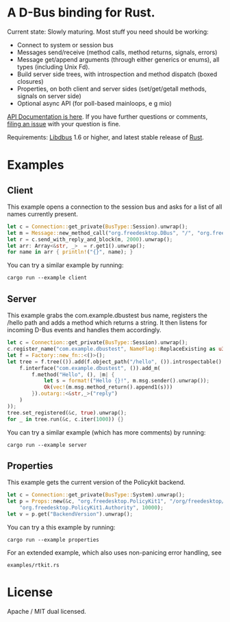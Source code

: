 A D-Bus binding for Rust.
========================

Current state: Slowly maturing. Most stuff you need should be working:
 * Connect to system or session bus
 * Messages send/receive (method calls, method returns, signals, errors)
 * Message get/append arguments (through either generics or enums), all types (including Unix Fd).
 * Build server side trees, with introspection and method dispatch (boxed closures)
 * Properties, on both client and server sides (set/get/getall methods, signals on server side)
 * Optional async API (for poll-based mainloops, e g mio)

[API Documentation is here](http://docs.rs/dbus/). If you have further questions or comments, [filing an issue](https://github.com/diwic/dbus-rs/issues) with your question is fine.

Requirements: [Libdbus](https://dbus.freedesktop.org/releases/dbus/) 1.6 or higher, and latest stable release of [Rust](https://www.rust-lang.org/). 

Examples
========

Client
------

This example opens a connection to the session bus and asks for a list of all names currently present.

```rust
let c = Connection::get_private(BusType::Session).unwrap();
let m = Message::new_method_call("org.freedesktop.DBus", "/", "org.freedesktop.DBus", "ListNames").unwrap();
let r = c.send_with_reply_and_block(m, 2000).unwrap();
let arr: Array<&str, _>  = r.get1().unwrap();
for name in arr { println!("{}", name); }
```

You can try a similar example by running:

    cargo run --example client


Server
------

This example grabs the com.example.dbustest bus name, registers the /hello path and adds a method which returns a string.
It then listens for incoming D-Bus events and handles them accordingly.

```rust
let c = Connection::get_private(BusType::Session).unwrap();
c.register_name("com.example.dbustest", NameFlag::ReplaceExisting as u32).unwrap();
let f = Factory::new_fn::<()>();
let tree = f.tree(()).add(f.object_path("/hello", ()).introspectable().add(
    f.interface("com.example.dbustest", ()).add_m(
        f.method("Hello", (), |m| {
            let s = format!("Hello {}!", m.msg.sender().unwrap());
            Ok(vec!(m.msg.method_return().append1(s)))
        }).outarg::<&str,_>("reply")
    )
));
tree.set_registered(&c, true).unwrap();
for _ in tree.run(&c, c.iter(1000)) {}
```

You can try a similar example (which has more comments) by running:

    cargo run --example server


Properties
----------

This example gets the current version of the Policykit backend.

```rust
let c = Connection::get_private(BusType::System).unwrap();
let p = Props::new(&c, "org.freedesktop.PolicyKit1", "/org/freedesktop/PolicyKit1/Authority",
    "org.freedesktop.PolicyKit1.Authority", 10000);
let v = p.get("BackendVersion").unwrap();
```

You can try a this example by running:

    cargo run --example properties

For an extended example, which also uses non-panicing error handling, see

    examples/rtkit.rs


License
=======

Apache / MIT dual licensed. 
